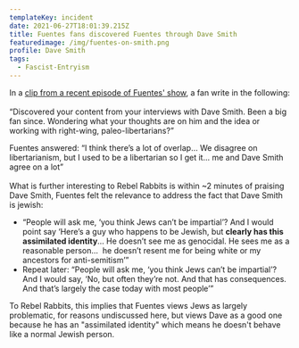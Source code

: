 ```yaml
---
templateKey: incident
date: 2021-06-27T18:01:39.215Z
title: Fuentes fans discovered Fuentes through Dave Smith
featuredimage: /img/fuentes-on-smith.png
profile: Dave Smith
tags:
  - Fascist-Entryism
---
```

In a [clip from a recent episode of Fuentes' show](https://www.youtube.com/watch?v=fvU9g6ubrl8), a fan write in the following:\
\
“Discovered your content from your interviews with Dave Smith. Been a big fan since. Wondering what your thoughts are on him and the idea or working with right-wing, paleo-libertarians?”

Fuentes answered: “I think there’s a lot of overlap… We disagree on libertarianism, but I used to be a libertarian so I get it... me and Dave Smith agree on a lot”\
\
What is further interesting to Rebel Rabbits is within ~2 minutes of praising Dave Smith, Fuentes felt the relevance to address the fact that Dave Smith is jewish:

* “People will ask me, ‘you think Jews can’t be impartial’? And I would point say ‘Here’s a guy who happens to be Jewish, but **clearly has this assimilated identity**… He doesn’t see me as genocidal. He sees me as a reasonable person...  he doesn’t resent me for being white or my ancestors for anti-semitism’”
* Repeat later: “People will ask me, ‘you think Jews can’t be impartial’? And I would say, ‘No, but often they’re not. And that has consequences. And that’s largely the case today with most people’”

To Rebel Rabbits, this implies that Fuentes views Jews as largely problematic, for reasons undiscussed here, but views Dave as a good one because he has an "assimilated identity" which means he doesn't behave like a normal Jewish person.